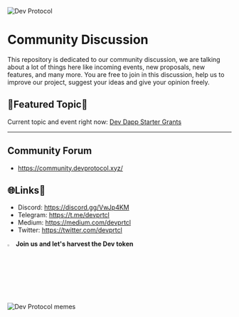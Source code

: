 ![Dev Protocol](https://user-images.githubusercontent.com/73097560/126608267-c422adf1-d201-4ef4-ad40-502dc69c4f6f.png)

# Community Discussion
This repository is dedicated to our community discussion, we are talking about a lot of things here like incoming events, new proposals, new features, and many more. You are free to join in this discussion, help us to improve our project, suggest your ideas and give your opinion freely.

## 💝Featured Topic💨

Current topic and event right now: <a href="https://devprotocol.notion.site/Welcome-to-DEV-DAPP-STARTER-GRANTS-5cb95252f18540258111581ea54d8808">Dev Dapp Starter Grants</a>

---

## Community Forum
- https://community.devprotocol.xyz/

## 🌐Links🔗

- Discord: https://discord.gg/VwJp4KM
- Telegram: https://t.me/devprtcl
- Medium: https://medium.com/devprtcl
- Twitter: https://twitter.com/devprtcl

<img src="https://user-images.githubusercontent.com/73097560/126609933-33c2d9a0-26db-44fe-b5a0-b3782585ae93.png" width="3%"> <strong>Join us and let's harvest the Dev token</strong>

![Dev Protocol memes](https://user-images.githubusercontent.com/73097560/126608708-bd6f2e1c-c176-45a9-9abf-1612e435c499.png)
